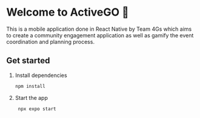 # Welcome to ActiveGO 👋

This is a mobile application done in React Native by Team 4Gs which aims to create a community engagement application as well as gamify the event coordination and planning process.

## Get started

1. Install dependencies

   ```bash
   npm install
   ```

2. Start the app

   ```bash
    npx expo start
   ```
